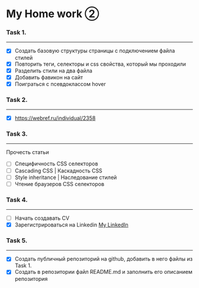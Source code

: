 # My Home work ②

### Task 1.
***

- [x] Создать базовую структуры страницы с подключением файла стилей
- [x] Повторить теги, селекторы и css свойства, который мы проходили
- [x] Разделить стили на два файла
- [x] Добавить фавикон на сайт
- [x] Поиграться с псевдоклассом hover

### Task 2.
***

- [x] https://webref.ru/individual/2358

### Task 3.
***
Прочесть статьи
- [ ] Специфичность CSS селекторов
- [ ] Cascading CSS | Каскадность CSS
- [ ] Style inheritance | Наследование стилей
- [ ] Чтение браузеров CSS селекторов

### Task 4.
***

- [ ] Начать создавать CV
- [x] Зарегистрироваться на Linkedin [My LinkedIn](https://www.linkedin.com/in/olga-grishchenko-364670239/)

### Task 5.
***

- [x] Создать публичный репозиторий на github, добавить в него файлы из Task 1.
- [x] Создать в репозитории файл README.md и заполнить его описанием репозитория
